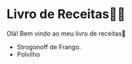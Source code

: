 # Livro de Receitas:man_cook:

Olá! Bem vindo ao meu livro de receitas:wave:

- Strogonoff de Frango. 
- Polvilho
